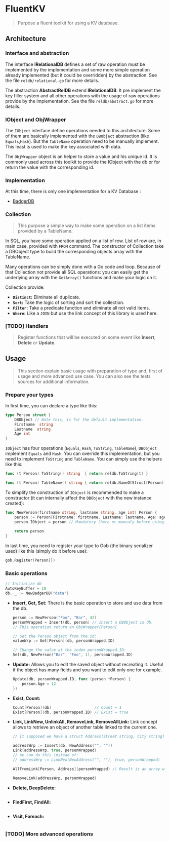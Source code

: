 # FluentKV

> Purpose a fluent toolkit for using a KV database.

## Architecture

### Interface and abstraction

The interface **IRelationalDB** defines a set of raw operation must be implemented by the implementation and some more
simple operation already implemented (but it could be overridden) by the abstraction. See the file `reldb/relational.go`
for more details.

The abstraction **AbstractRelDB** extend **IRelationalDB**. It pre implement the key filler system and all other operations with the usage of raw operations provide by the implementation.
See the file `reldb/abstract.go` for more details.

### IObject and ObjWrapper

The `IObject` interface define operations needed to this architecture. Some of them are basically implemented with the `DBObject` abstraction (like `Equals`,`Hash`). But the `TableName` operation need to be manually implement. This least is used to make the key associated with data.

The `ObjWrapper` object is an helper to store a value and his unique id. It is commonly used across this toolkit to provide the IObject with the db or for return the value with the corresponding id.

### Implementation

At this time, there is only one implementation for a KV Database :
- [BadgerDB](https://github.com/dgraph-io/badger)

### Collection

> This purpose a simple way to make some operation on a list items provided by a TableName.

In SQL, you have some operation applied on a list of row. List of row are, in main case,
provided with `FROM` command. The constructor of Collection take a DBObject type to build the
corresponding objects array with the TableName.

Many operations can be simply done with a Go code and loop. Because of that Collection not
provide all SQL operations: you can easily get the underlying array with the `GetArray()`
functions and make your logic on it.

Collection provide:

- **`Distinct`:** Eliminate all duplicate.
- **`Sort`:** Take the logic of sorting and sort the collection.
- **`Filter`:** Take a predicate function and eliminate all not valid items.
- **`Where`:** Like a `JOIN` but use the link concept of this library is used here.

### [TODO] Handlers 

> Register functions that will be executed on some event like **Insert**, **Delete** or **Update**.

## Usage

> This section explain basic usage with preparation of type and, first of usage and more
> advanced use case. You can also see the tests sources for additional information.

### Prepare your types

In first time, you can declare a type like this:

```go
type Person struct {
    DBObject // Note this, is for the default implementation.
    Firstname  string
    Lastname  string
    Age int
}
```

`IObject` has four operations (`Equals`, `Hash`, `ToString`, `TableName`), `DBObject` implement
`Equals` and `Hash`. You can override this implementation, but you need to implement `ToString`
and `TableName`. You can simply use the helpers like this:

```go
func (t Person) ToString() string  { return reldb.ToString(t) }

func (t Person) TableName() string { return reldb.NameOfStruct[Person]() }
```

To simplify the construction of `IObject` is recommended to make a constructor (it can
internally affect the `DBObject` with the new instance created):

```go
func NewPerson(firstname string, lastname string, age int) Person {
    person := Person{Firstname: firstname, Lastname: lastname, Age: age}
    person.IObject = person // Mandatory (here or manualy before using).
    
	return person
}
```

In last time, you need to register your type to Gob (the binary serializer used) like this (simply
do it before use):

```go
gob.Register(Person{})
```

### Basic operations

```go
// Initialize db
AutoKeyBuffer = 10
db, _ := NewBadgerDB("data")
```

- **Insert, Get, Set:** There is the basic operation to store and use data from the db.
  ```go
  person := NewPerson("Foo", "Bar", 42)
  personWrapped = Insert(db, person) // Insert a DBObject in db. 
  // This operation return an ObjWrapper[Person]
  
  // Get the Person object from the id:
  valueWrp := Get[Person](db, personWrapped.ID)
  
  // Change the value at the index personWrapped.ID:
  Set(db, NewPerson("Bar", "Foo", 1), personWrapped.ID)
  ```

- **Update:** Allows you to edit the saved object without recreating it.
  Useful if the object has many fields and you want to edit only one for example.
  ```go
  Update(db, personWrapped.ID, func (person *Person) {
      person.Age = 12
  })
  ```

- **Exist, Count:**
  ```go
  Count[Person](db)                   // Count = 1
  Exist[Person](db, personWrapped.ID) // Exist = true
  ```

- **Link, LinkNew, UnlinkAll, RemoveLink, RemoveAllLink:**
  Link concept allows to retrieve an object of another table linked to the current one.
  ```go
  // It supposed we have a struct Address(Street string, City string) for example.
  
  addressWrp := Insert(db, NewAddress("", ""))
  Link(addressWrp, true, personWrapped)
  // We can do this instead of:
  // addressWrp := LinkNew(NewAddress("", ""), true, personWrapped)
  
  AllFromLink[Person, Address](personWrapped) // Result is an array with only addressWrp.
  
  RemoveLink(addressWrp, personWrapped)
  ```

- **Delete, DeepDelete:**
  ```go
  
  ```

- **FindFirst, FindAll:**
  ```go
  
  ```

- **Visit, Foreach:**
  ```go
  
  ```

### [TODO] More advanced operations

